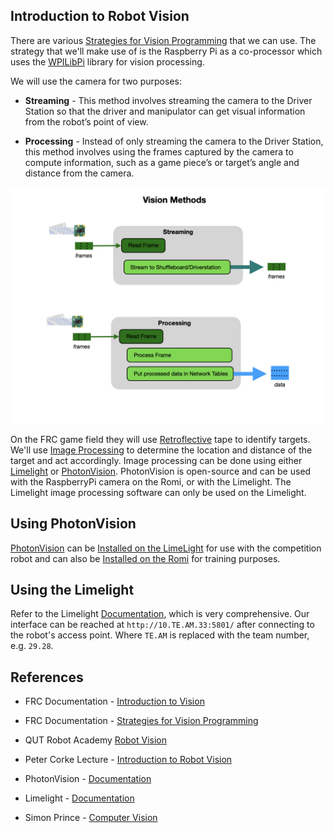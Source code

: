 ## Introduction to Robot Vision
There are various [Strategies for Vision Programming](https://docs.wpilib.org/en/stable/docs/software/vision-processing/introduction/strategies-for-vision-programming.html) that we can use.  The strategy that we'll make use of is the Raspberry Pi as a co-processor which uses the [WPILibPi](https://docs.wpilib.org/en/stable/docs/software/vision-processing/wpilibpi/index.html) library for vision processing.

We will use the camera for two purposes:

- **Streaming** - This method involves streaming the camera to the Driver Station so that the driver and manipulator can get visual information from the robot’s point of view.

- **Processing** - Instead of only streaming the camera to the Driver Station, this method involves using the frames captured by the camera to compute information, such as a game piece’s or target’s angle and distance from the camera. 

![Camera Program Structure](../images/FRCVision/FRCVision.001.jpeg)

On the FRC game field they will use [Retroflective](https://docs.wpilib.org/en/stable/docs/software/vision-processing/introduction/target-info-and-retroreflection.html) tape to identify targets. We'll use [Image Processing](imageProcessing.md) to determine the location and distance of the target and act accordingly.  Image processing can be done using either [Limelight](https://docs.limelightvision.io/en/latest/index.html) or [PhotonVision](https://docs.photonvision.org).  PhotonVision is open-source and can be used with the RaspberryPi camera on the Romi, or with the Limelight.  The Limelight image processing software can only be used on the Limelight.

## Using PhotonVision
[PhotonVision](https://docs.photonvision.org) can be [Installed on the LimeLight](https://docs.photonvision.org/en/latest/docs/getting-started/installation/limelight.html) for use with the competition robot and can also be [Installed on the Romi](https://github.com/PhotonVision/photonvision-docs/blob/ec29ff49e4a03f8d06e00818885efa774126c24c/source/docs/getting-started/installation/romi.rst) for training purposes.  

## Using the Limelight
Refer to the Limelight [Documentation](https://docs.limelightvision.io/en/latest/index.html), which is very comprehensive.  Our interface can be reached at `http://10.TE.AM.33:5801/` after connecting to the robot's access point.  Where `TE.AM` is replaced with the team number, e.g. `29.28`.

## References
- FRC Documentation - [Introduction to Vision](https://docs.wpilib.org/en/stable/docs/software/vision-processing/introduction/what-is-vision.html)

- FRC Documentation - [Strategies for Vision Programming](https://docs.wpilib.org/en/stable/docs/software/vision-processing/introduction/strategies-for-vision-programming.html)

- QUT Robot Academy [Robot Vision](https://robotacademy.net.au/masterclass/robotic-vision/)

- Peter Corke Lecture - [Introduction to Robot Vision](https://www.youtube.com/watch?v=N_a6IP6KUSE&list=PL1pxneANaikCO1-Z0XTaljLR3SE8tgRXY)

- PhotonVision - [Documentation](https://docs.photonvision.org/en/latest/)

- Limelight - [Documentation](https://docs.limelightvision.io/en/latest/index.html)

- Simon Prince - [Computer Vision](http://www.computervisionmodels.com)
